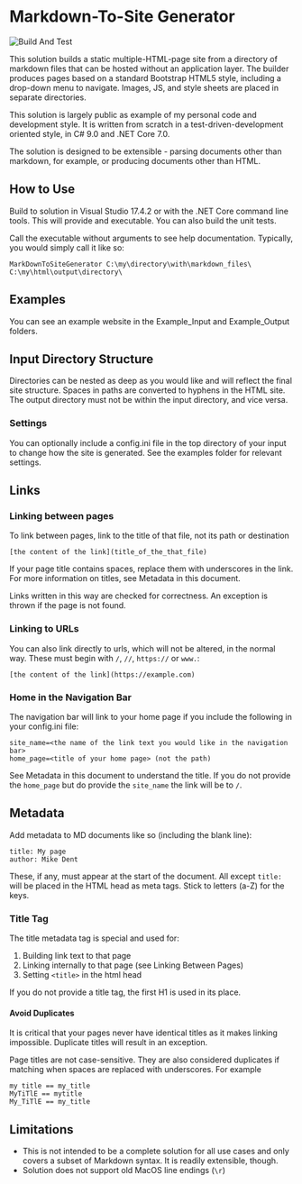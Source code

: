 # Markdown-To-Site Generator


![Build And Test](https://github.com/LeeReid1/MarkdownToSiteGenerator/actions/workflows/dotnet.yml/badge.svg)

This solution builds a static multiple-HTML-page site from a directory of markdown files that can be hosted without an application layer. The builder produces pages based on a standard Bootstrap HTML5 style, including a drop-down menu to navigate. Images, JS, and style sheets are placed in separate directories.

This solution is largely public as example of my personal code and development style. It is written from scratch in a test-driven-development oriented style, in C# 9.0 and .NET Core 7.0. 

The solution is designed to be extensible - parsing documents other than markdown, for example, or producing documents other than HTML. 

## How to Use

Build to solution in Visual Studio 17.4.2 or with the .NET Core command line tools. This will provide and executable. You can also build the unit tests.

Call the executable without arguments to see help documentation. Typically, you would simply call it like so:

```
MarkDownToSiteGenerator C:\my\directory\with\markdown_files\ C:\my\html\output\directory\
```

## Examples

You can see an example website in the Example_Input and Example_Output folders.

## Input Directory Structure

Directories can be nested as deep as you would like and will reflect the final site structure. Spaces in paths are converted to hyphens in the HTML site. The output directory must not be within the input directory, and vice versa.

### Settings

You can optionally include a config.ini file in the top directory of your input to change how the site is generated. See the examples folder for relevant settings.

## Links


### Linking between pages

To link between pages, link to the title of that file, not its path or destination
```
[the content of the link](title_of_the_that_file)
```

If your page title contains spaces, replace them with underscores in the link. For more information on titles, see Metadata in this document.

Links written in this way are checked for correctness. An exception is thrown if the page is not found.

### Linking to URLs

You can also link directly to urls, which will not be altered, in the normal way. These must begin with `/`, `//`, `https://` or `www.`:

```
[the content of the link](https://example.com)
```


### Home in the Navigation Bar

The navigation bar will link to your home page if you include the following in your config.ini file:

```
site_name=<the name of the link text you would like in the navigation bar>
home_page=<title of your home page> (not the path)
```

See Metadata in this document to understand the title. If you do not provide the `home_page` but do provide the `site_name` the link will be to `/`.


## Metadata

Add metadata to MD documents like so (including the blank line):
```
title: My page
author: Mike Dent

```

These, if any, must appear at the start of the document. All except `title:` will be placed in the HTML head as meta tags. Stick to letters (a-Z) for the keys.

### Title Tag

The title metadata tag is special and used for:

1. Building link text to that page
1. Linking internally to that page (see Linking Between Pages)
1. Setting `<title>` in the html head

If you do not provide a title tag, the first H1 is used in its place.

#### Avoid Duplicates
It is critical that your pages never have identical titles as it makes linking impossible. Duplicate titles will result in an exception.

Page titles are not case-sensitive. They are also considered duplicates if matching when spaces are replaced with underscores. For example

```
my title == my_title
MyTiTlE == mytitle
My_TiTlE == my_title
```

## Limitations

* This is not intended to be a complete solution for all use cases and only covers a subset of Markdown syntax. It is readily extensible, though.
* Solution does not support old MacOS line endings (`\r`)